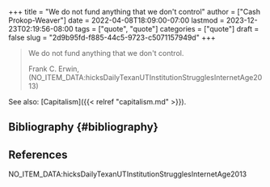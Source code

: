 +++
title = "We do not fund anything that we don't control"
author = ["Cash Prokop-Weaver"]
date = 2022-04-08T18:09:00-07:00
lastmod = 2023-12-23T02:19:56-08:00
tags = ["quote", "quote"]
categories = ["quote"]
draft = false
slug = "2d9b95fd-f885-44c5-9723-c5071157949d"
+++

> We do not fund anything that we don't control.
>
> Frank C. Erwin, (NO_ITEM_DATA:hicksDailyTexanUTInstitutionStrugglesInternetAge2013)

See also: [Capitalism]({{< relref "capitalism.md" >}}).


## Bibliography {#bibliography}

## References

<style>.csl-entry{text-indent: -1.5em; margin-left: 1.5em;}</style><div class="csl-bib-body">
  <div class="csl-entry">NO_ITEM_DATA:hicksDailyTexanUTInstitutionStrugglesInternetAge2013</div>
</div>

